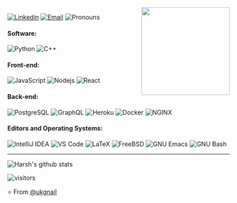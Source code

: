 
<img align='right' src='https://user-images.githubusercontent.com/5713670/87202985-820dcb80-c2b6-11ea-9f56-7ec461c497c3.gif' width='200"'>

[![Linkedin](https://img.shields.io/badge/-LinkedIn-blue?style=flat&logo=Linkedin&logoColor=white&link=https://www.linkedin.com/in/nail-beisekenov/)](https://www.linkedin.com/in/nail-beisekenov/)
[![Email](https://img.shields.io/badge/-Email-c14438?style=flat&logo=Gmail&logoColor=white&link=mailto:ukgnail@gmail.com)](mailto:ukgnail@gmail.com)
![Pronouns](https://img.shields.io/badge/Pronouns-He%2FHim-brightgreen?style=flat)


#### Software:

![Python](http://img.shields.io/badge/-Python-3776AB?style=flat-square&logo=python&logoColor=ffff4a)
![С++](https://img.shields.io/badge/-c++-black?logo=c%2B%2B&style=socialg&logoColor=ffffff)

#### Front-end:

![JavaScript](https://img.shields.io/badge/-JavaScript-%23F7DF1C?style=flat-square&logo=javascript&logoColor=000000&color=d1b01f)
![Nodejs](https://img.shields.io/badge/-Nodejs-black?style=flat-square&logo=Node.js&logoColor=00d632)
![React](https://img.shields.io/badge/-React-%23282C34?style=flat-square&logo=react)



#### Back-end:

![PostgreSQL](https://img.shields.io/badge/-PostgreSQL-336791?style=flat-square&logo=postgresql)
![GraphQL](https://img.shields.io/badge/-GraphQL-E10098?style=flat-square&logo=graphql&logoColor=ffffff)
![Heroku](https://img.shields.io/badge/-Heroku-430098?style=flat-square&logo=heroku&logoColor=ffffff)
![Docker](https://img.shields.io/badge/-Docker-black?style=flat-square&logo=docker)
![NGINX](http://img.shields.io/badge/-NGINX-269539?style=flat-square&logo=nginx&logoColor=ffffff)


#### Editors and Operating Systems:

![IntelliJ IDEA](http://img.shields.io/badge/-IntelliJ%20IDEA-000000?style=flat-square&logo=intellij-idea&logoColor=ffffff)
![VS Code](http://img.shields.io/badge/-VS%20Code-007ACC?style=flat-square&logo=visual-studio-code&logoColor=ffffff)
![LaTeX](http://img.shields.io/badge/-LaTeX-008080?style=flat-square&logo=latex&logoColor=ffffff)
![FreeBSD](http://img.shields.io/badge/-Free%20BSD-AB2B28?style=flat-square&logo=freebsd&logoColor=ffffff)
![GNU Emacs](http://img.shields.io/badge/-GNU%20Emacs-7F5AB6?style=flat-square&logo=gnu-emacs&logoColor=ffffff)
![GNU Bash](http://img.shields.io/badge/-GNU%20Bash-000000?style=flat-square&logo=gnu-bash&logoColor=ffffff)

<hr/>

![Harsh's github stats](https://github-readme-stats.vercel.app/api?username=ukgnail&hide=["issues"]&show_icons=true)

![visitors](https://visitor-badge.glitch.me/badge?page_id=ukgnail.ukgnail)

:star: From [@ukgnail](https://github.com/ukgnail)
